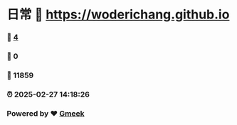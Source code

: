 # 日常 :link: https://woderichang.github.io 
### :page_facing_up: [4](https://woderichang.github.io/tag.html) 
### :speech_balloon: 0 
### :hibiscus: 11859 
### :alarm_clock: 2025-02-27 14:18:26 
### Powered by :heart: [Gmeek](https://github.com/Meekdai/Gmeek)
